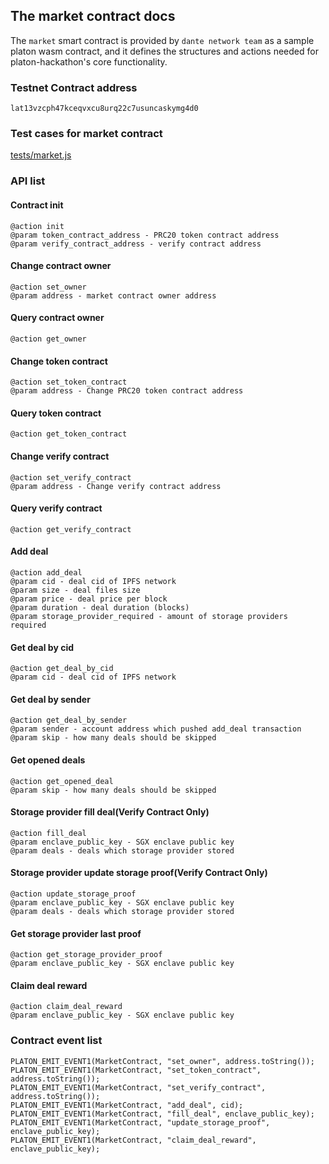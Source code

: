 ## The market contract docs

The `market` smart contract is provided by `dante network team` as a sample platon wasm contract, and it defines the structures and actions needed for platon-hackathon's core functionality.

### Testnet Contract address
```
lat13vzcph47kceqvxcu8urq22c7usuncaskymg4d0
```

### Test cases for market contract
[tests/market.js](../tests/market.js)

### API list

#### Contract init 
```
@action init
@param token_contract_address - PRC20 token contract address
@param verify_contract_address - verify contract address
```

#### Change contract owner
```
@action set_owner
@param address - market contract owner address
```

#### Query contract owner
```
@action get_owner
```

#### Change token contract
```
@action set_token_contract
@param address - Change PRC20 token contract address
```

#### Query token contract 
```
@action get_token_contract
```

#### Change verify contract
```
@action set_verify_contract
@param address - Change verify contract address
```

#### Query verify contract
```
@action get_verify_contract
```

#### Add deal
```
@action add_deal
@param cid - deal cid of IPFS network
@param size - deal files size
@param price - deal price per block
@param duration - deal duration (blocks)
@param storage_provider_required - amount of storage providers required
```

#### Get deal by cid
```
@action get_deal_by_cid
@param cid - deal cid of IPFS network
```

#### Get deal by sender
```
@action get_deal_by_sender
@param sender - account address which pushed add_deal transaction
@param skip - how many deals should be skipped
```

#### Get opened deals
```
@action get_opened_deal
@param skip - how many deals should be skipped
```

#### Storage provider fill deal(Verify Contract Only)
```
@action fill_deal
@param enclave_public_key - SGX enclave public key
@param deals - deals which storage provider stored
```

#### Storage provider update storage proof(Verify Contract Only)
```
@action update_storage_proof
@param enclave_public_key - SGX enclave public key
@param deals - deals which storage provider stored
```

#### Get storage provider last proof
```
@action get_storage_provider_proof
@param enclave_public_key - SGX enclave public key
```

#### Claim deal reward
```
@action claim_deal_reward
@param enclave_public_key - SGX enclave public key
```

### Contract event list

```
PLATON_EMIT_EVENT1(MarketContract, "set_owner", address.toString());
PLATON_EMIT_EVENT1(MarketContract, "set_token_contract", address.toString());
PLATON_EMIT_EVENT1(MarketContract, "set_verify_contract", address.toString());
PLATON_EMIT_EVENT1(MarketContract, "add_deal", cid);
PLATON_EMIT_EVENT1(MarketContract, "fill_deal", enclave_public_key);
PLATON_EMIT_EVENT1(MarketContract, "update_storage_proof", enclave_public_key);
PLATON_EMIT_EVENT1(MarketContract, "claim_deal_reward", enclave_public_key);
```
